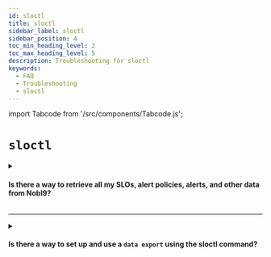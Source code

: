```yaml
---
id: sloctl
title: sloctl
sidebar_label: sloctl
sidebar_position: 4
toc_min_heading_level: 2
toc_max_heading_level: 5
description: Troubleshooting for sloctl
keywords:
  - FAQ
  - Troubleshooting
  - sloctl
---
```

import Tabcode from '/src/components/Tabcode.js';

# `sloctl`

<details>
  <summary>

  #### Is there a way to retrieve all my SLOs, alert policies, alerts, and other data from Nobl9?
  </summary>
  <div>
      <ul>
        <li>Yes, you can export all the data from our application by using the following script: </li>
      </ul>

    for obj in agents alertmethods alertpolicies alerts annotations dataexports directs projects rolebindings services slos
    do
      sloctl get -A $obj > $obj.yaml
    done

  </div>
</details>

<hr/>

<details>
  <summary>

  #### Is there a way to set up and use a <code>data export</code> using the sloctl command?
  </summary>
  <div>
      <ul>
        <li>Yes, you can find the detailed explanation in the <a href="https://docs.nobl9.com/yaml-guide/#dataexport" target=" blank"> YAML Guide | Nobl9 Documentation </a>.</li>
      </ul>
  </div>
</details>